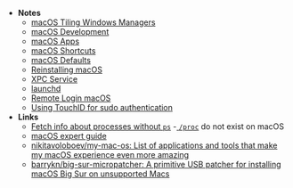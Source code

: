 - **Notes**
	- [macOS Tiling Windows Managers](macOS%20Tiling%20Windows%20Managers.md)
	- [macOS Development](macOS%20Development.md)
	- [macOS Apps](macOS/macOS%20Apps.md)
	- [macOS Shortcuts](macOS/macOS%20Shortcuts.md)
	- [macOS Defaults](macOS/macOS%20Defaults.md)
	- [Reinstalling macOS](macOS/macOS%20Notes/Reinstalling%20macOS.md)
	- [XPC Service](macOS/macOS%20Notes/XPC%20Service.md)
	- [launchd](macOS/macOS%20Notes/launchd.md)
	- [Remote Login macOS](macOS/macOS%20Notes/Remote%20Login%20macOS.md)
	- [Using TouchID for sudo authentication](Using%20TouchID%20for%20sudo%20authentication.md)
- **Links**
	- [Fetch info about processes without `ps`](https://developer.apple.com/library/archive/documentation/System/Conceptual/ManPages_iPhoneOS/man3/sysctl.3.html)
		-[ `/proc`](https://tldp.org/LDP/Linux-Filesystem-Hierarchy/html/proc.html) do not exist on macOS
	- [macOS expert guide](https://gambala.notion.site/macOS-expert-guide-47546dd2d9ca482fa013032bcfb58cee)
	- [nikitavoloboev/my-mac-os: List of applications and tools that make my macOS experience even more amazing](https://github.com/nikitavoloboev/my-mac-os)
	- [barrykn/big-sur-micropatcher: A primitive USB patcher for installing macOS Big Sur on unsupported Macs](https://github.com/barrykn/big-sur-micropatcher)